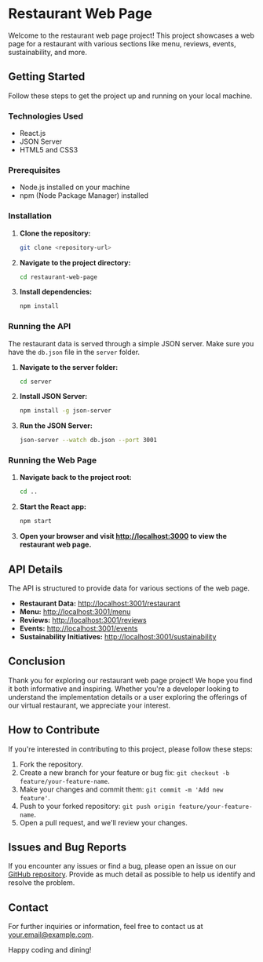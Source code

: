 # Restaurant Web Page

Welcome to the restaurant web page project! This project showcases a web page for a restaurant with various sections like menu, reviews, events, sustainability, and more.

## Getting Started

Follow these steps to get the project up and running on your local machine.

### Technologies Used

- React.js
- JSON Server
- HTML5 and CSS3


### Prerequisites

- Node.js installed on your machine
- npm (Node Package Manager) installed

### Installation

1. **Clone the repository:**

    ```bash
    git clone <repository-url>
    ```

2. **Navigate to the project directory:**

    ```bash
    cd restaurant-web-page
    ```

3. **Install dependencies:**

    ```bash
    npm install
    ```

### Running the API

The restaurant data is served through a simple JSON server. Make sure you have the `db.json` file in the `server` folder.

1. **Navigate to the server folder:**

    ```bash
    cd server
    ```

2. **Install JSON Server:**

    ```bash
    npm install -g json-server
    ```

3. **Run the JSON Server:**

    ```bash
    json-server --watch db.json --port 3001
    ```

### Running the Web Page

1. **Navigate back to the project root:**

    ```bash
    cd ..
    ```

2. **Start the React app:**

    ```bash
    npm start
    ```

3. **Open your browser and visit [http://localhost:3000](http://localhost:3000) to view the restaurant web page.**

## API Details

The API is structured to provide data for various sections of the web page.

- **Restaurant Data:** [http://localhost:3001/restaurant](http://localhost:3001/restaurant)
- **Menu:** [http://localhost:3001/menu](http://localhost:3001/menu)
- **Reviews:** [http://localhost:3001/reviews](http://localhost:3001/reviews)
- **Events:** [http://localhost:3001/events](http://localhost:3001/events)
- **Sustainability Initiatives:** [http://localhost:3001/sustainability](http://localhost:3001/sustainability)




## Conclusion

Thank you for exploring our restaurant web page project! We hope you find it both informative and inspiring. Whether you're a developer looking to understand the implementation details or a user exploring the offerings of our virtual restaurant, we appreciate your interest.

## How to Contribute

If you're interested in contributing to this project, please follow these steps:

1. Fork the repository.
2. Create a new branch for your feature or bug fix: `git checkout -b feature/your-feature-name`.
3. Make your changes and commit them: `git commit -m 'Add new feature'`.
4. Push to your forked repository: `git push origin feature/your-feature-name`.
5. Open a pull request, and we'll review your changes.

## Issues and Bug Reports

If you encounter any issues or find a bug, please open an issue on our [GitHub repository](https://github.com/your-username/your-repository/issues). Provide as much detail as possible to help us identify and resolve the problem.

## Contact

For further inquiries or information, feel free to contact us at [your.email@example.com](mailto:aryanjais1234@gmail.com).

Happy coding and dining!
